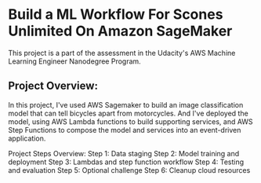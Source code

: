 # Build a ML Workflow For Scones Unlimited On Amazon SageMaker
This project is a part of the assessment in the Udacity's AWS Machine Learning Engineer Nanodegree Program.

## Project Overview:
In this project, I've used AWS Sagemaker to build an image classification model that can tell bicycles apart from motorcycles. And I've deployed the model, using AWS Lambda functions to build supporting services, and AWS Step Functions to compose the model and services into an event-driven application.

Project Steps Overview:
Step 1: Data staging
Step 2: Model training and deployment
Step 3: Lambdas and step function workflow
Step 4: Testing and evaluation
Step 5: Optional challenge
Step 6: Cleanup cloud resources
